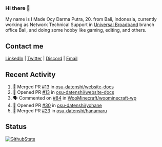 ### Hi there 👋

My name is I Made Ocy Darma Putra, 20. from Bali, Indonesia, currently working as Network Technical Support in [Universal Broadband](https://universal.net.id) branch office Bali, and doing some hobby like gaming, editing, and others.

## Contact me

[LinkedIn](https://linkedin.com/in/troke) | [Twitter](https://twitter.com/darma_ochi) | [Discord](https://link.troke.id/discord) | <a href="mailto:ochi@troke.id">Email</a> 

## Recent Activity

<!--START_SECTION:activity-->
1. 🎉 Merged PR [#13](https://github.com/osu-datenshi/website-docs/pull/13) in [osu-datenshi/website-docs](https://github.com/osu-datenshi/website-docs)
2. 💪 Opened PR [#13](https://github.com/osu-datenshi/website-docs/pull/13) in [osu-datenshi/website-docs](https://github.com/osu-datenshi/website-docs)
3. 🗣 Commented on [#84](https://github.com/WooMinecraft/woominecraft-wp/issues/84) in [WooMinecraft/woominecraft-wp](https://github.com/WooMinecraft/woominecraft-wp)
4. 💪 Opened PR [#30](https://github.com/osu-datenshi/yohane/pull/30) in [osu-datenshi/yohane](https://github.com/osu-datenshi/yohane)
5. 🎉 Merged PR [#23](https://github.com/osu-datenshi/hanamaru/pull/23) in [osu-datenshi/hanamaru](https://github.com/osu-datenshi/hanamaru)
<!--END_SECTION:activity-->

## Status

[![GithubStats](https://github-readme-stats.vercel.app/api?username=troke12&show_icons=true)](https://github.com/troke12)
